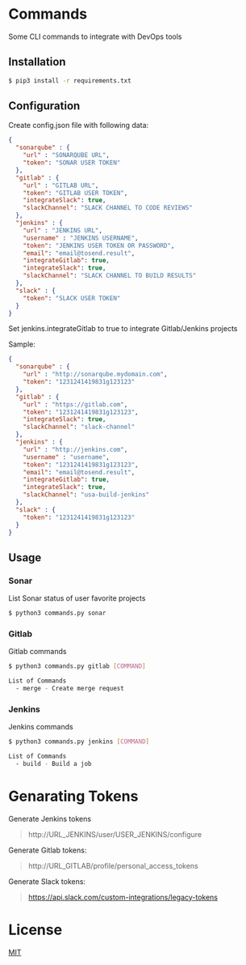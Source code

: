 # Commands

Some CLI commands to integrate with DevOps tools

## Installation

```bash
$ pip3 install -r requirements.txt
```

## Configuration

Create config.json file with following data:

```json
{
  "sonarqube" : {
    "url" : "SONARQUBE URL",
    "token": "SONAR USER TOKEN"
  },
  "gitlab" : {
    "url" : "GITLAB URL",
    "token": "GITLAB USER TOKEN",
    "integrateSlack": true,
    "slackChannel": "SLACK CHANNEL TO CODE REVIEWS"
  },
  "jenkins" : {
    "url" : "JENKINS URL",
    "username" : "JENKINS USERNAME",
    "token": "JENKINS USER TOKEN OR PASSWORD",
    "email": "email@tosend.result",
    "integrateGitlab": true,
    "integrateSlack": true,
    "slackChannel": "SLACK CHANNEL TO BUILD RESULTS"
  },
  "slack" : {
    "token": "SLACK USER TOKEN"
  }
}

```
Set jenkins.integrateGitlab to true to integrate Gitlab/Jenkins projects

Sample:
```json
{
  "sonarqube" : {
    "url" : "http://sonarqube.mydomain.com",
    "token": "1231241419831g123123"
  },
  "gitlab" : {
    "url" : "https://gitlab.com",
    "token": "1231241419831g123123",
    "integrateSlack": true,
    "slackChannel": "slack-channel"
  },
  "jenkins" : {
    "url" : "http://jenkins.com",
    "username" : "username",
    "token": "1231241419831g123123",
    "email": "email@tosend.result",
    "integrateGitlab": true,
    "integrateSlack": true,
    "slackChannel": "usa-build-jenkins"
  },
  "slack" : {
    "token": "1231241419831g123123"
  }
}
```

## Usage

### Sonar

List Sonar status of user favorite projects

```bash
$ python3 commands.py sonar
```

### Gitlab

Gitlab commands

```bash
$ python3 commands.py gitlab [COMMAND]

List of Commands
  - merge - Create merge request
``` 

### Jenkins

Jenkins commands


```bash
$ python3 commands.py jenkins [COMMAND]

List of Commands
  - build - Build a job
``` 

# Genarating Tokens

Generate Jenkins tokens

> http://URL_JENKINS/user/USER_JENKINS/configure

Generate Gitlab tokens:

> http://URL_GITLAB/profile/personal_access_tokens

Generate Slack tokens:

> https://api.slack.com/custom-integrations/legacy-tokens

# License

[MIT](http://en.wikipedia.org/wiki/MIT_License)
